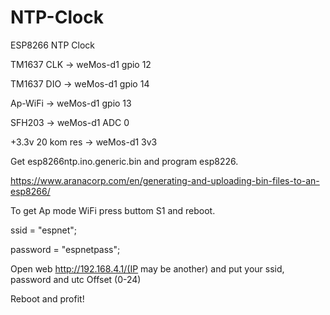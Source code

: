 # NTP-Clock

ESP8266 NTP Clock

TM1637 CLK -> weMos-d1 gpio 12

TM1637 DIO -> weMos-d1 gpio 14

Ap-WiFi -> weMos-d1 gpio 13

SFH203  -> weMos-d1 ADC 0

+3.3v 20 kom res -> weMos-d1 3v3


Get esp8266ntp.ino.generic.bin and program esp8226.

https://www.aranacorp.com/en/generating-and-uploading-bin-files-to-an-esp8266/

To get Ap mode WiFi press buttom S1 and reboot.

 ssid = "espnet";
 
 password = "espnetpass";
 
 Open web http://192.168.4.1/(IP may be another) and put your ssid, password and utc Offset (0-24)
 
 Reboot and profit!
